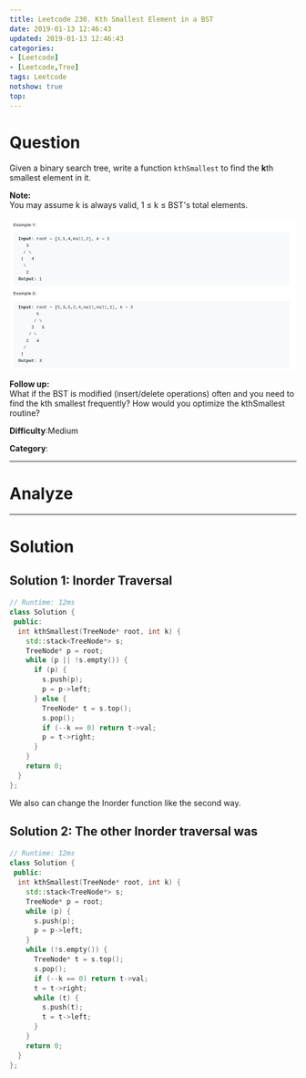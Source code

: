 ```yaml
---
title: Leetcode 230. Kth Smallest Element in a BST
date: 2019-01-13 12:46:43
updated: 2019-01-13 12:46:43
categories: 
- [Leetcode]
- [Leetcode,Tree]
tags: Leetcode
notshow: true
top:
---
```


# Question

Given a binary search tree, write a function  `kthSmallest`  to find the  **k**th smallest element in it.

**Note:**  
You may assume k is always valid, 1 ≤ k ≤ BST's total elements.

![](/images/in-post/2019-01-13-Leetcode-230-Kth-Smallest-Element-in-a-BST/2019-01-13-12-47-38.png)

**Follow up:**  
What if the BST is modified (insert/delete operations) often and you need to find the kth smallest frequently? How would you optimize the kthSmallest routine?

**Difficulty**:Medium

**Category**:

<!-- more -->

------------

# Analyze

------------

# Solution

## Solution 1: Inorder Traversal

```cpp
// Runtime: 12ms
class Solution {
 public:
  int kthSmallest(TreeNode* root, int k) {
    std::stack<TreeNode*> s;
    TreeNode* p = root;
    while (p || !s.empty()) {
      if (p) {
        s.push(p);
        p = p->left;
      } else {
        TreeNode* t = s.top();
        s.pop();
        if (--k == 0) return t->val;
        p = t->right;
      }
    }
    return 0;
  }
};
```

We also can change the Inorder function like the second way.

## Solution 2: The other Inorder traversal was

```cpp
// Runtime: 12ms
class Solution {
 public:
  int kthSmallest(TreeNode* root, int k) {
    std::stack<TreeNode*> s;
    TreeNode* p = root;
    while (p) {
      s.push(p);
      p = p->left;
    }
    while (!s.empty()) {
      TreeNode* t = s.top();
      s.pop();
      if (--k == 0) return t->val;
      t = t->right;
      while (t) {
        s.push(t);
        t = t->left;
      }
    }
    return 0;
  }
};
```


